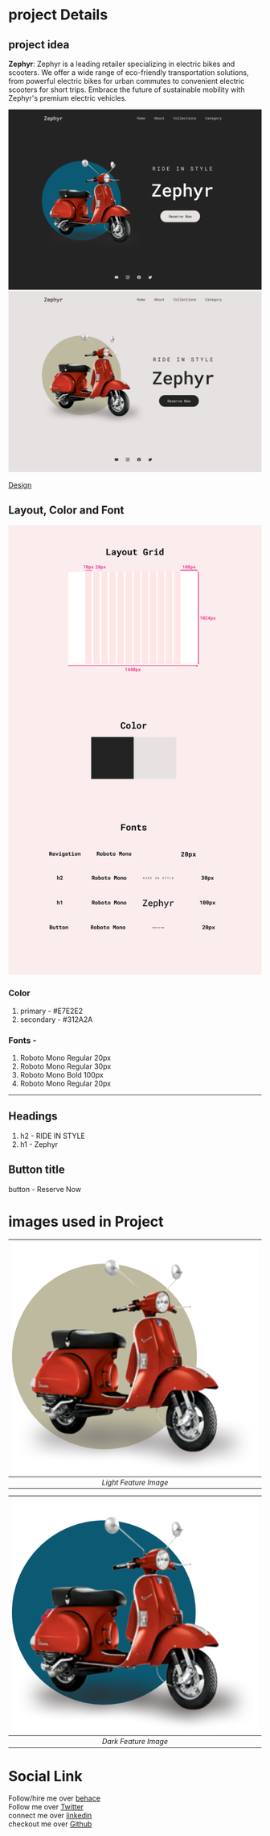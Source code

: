 # project Details

## project idea
   **Zephyr**: Zephyr is a leading retailer specializing in electric bikes and scooters. We offer a wide range of eco-friendly transportation solutions, from powerful electric bikes for urban commutes to convenient electric scooters for short trips. Embrace the future of sustainable mobility with Zephyr's premium electric vehicles.
   

 ![project](https://raw.githubusercontent.com/Rockky1997/Frontend/main/asset%20for%20projects/Dark%20mode.png) 
 ![project](https://raw.githubusercontent.com/Rockky1997/Frontend/main/asset%20for%20projects/light%20mode.png)

 [Design](https://www.behance.net/gallery/175718863/Zephyr-that-sales-Electric-Bike-Scooters(Dummy-Proj))<br />
 

## Layout, Color and Font
 ![Layout, Color and Font](https://raw.githubusercontent.com/Rockky1997/Frontend/main/asset%20for%20projects/Group%2027.png)

 ### Color
   1. primary - #E7E2E2
   2. secondary - #312A2A
      
### Fonts - 
   1. Roboto Mono Regular 20px
   2. Roboto Mono Regular 30px 
   3. Roboto Mono Bold 100px
   4. Roboto Mono Regular 20px
-----    

## Headings
   1. h2 - RIDE IN STYLE
   2. h1 - Zephyr 

## Button title
  button - Reserve Now


# images used in Project
   
  | ![First Image Used](https://raw.githubusercontent.com/Rockky1997/Frontend/main/asset%20for%20projects/light%20feature%20img.png)|
   |:--:| 
   |*Light Feature Image*|

   |![Second Image Used](https://raw.githubusercontent.com/Rockky1997/Frontend/main/asset%20for%20projects/Dark%20feature%20img.png)|
   |:--:| 
   |*Dark Feature Image*|

   

# Social Link

   Follow/hire me over [behace](https://www.behance.net/ramchakraborty)<br />
   Follow me over [Twitter](https://twitter.com/ram_chakra1997)<br />
   connect me over [linkedin](https://www.linkedin.com/in/ramesh-chakraborty-ba40b6282/)<br />
   checkout me over [Github](https://github.com/Rockky1997)<br />
   
   
